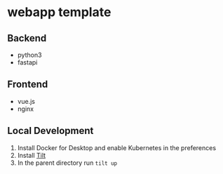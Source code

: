 # webapp template

## Backend
- python3
- fastapi

## Frontend
- vue.js
- nginx

## Local Development

1. Install Docker for Desktop and enable Kubernetes in the preferences
2. Install [Tilt](https://docs.tilt.dev/install.html)
3. In the parent directory run `tilt up`


